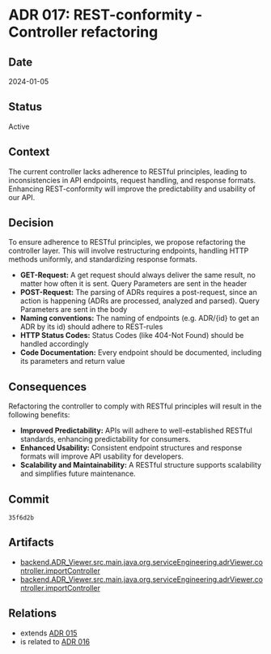 # ADR 017: REST-conformity - Controller refactoring

## Date

2024-01-05

## Status

Active

## Context

The current controller lacks adherence to RESTful principles, leading to inconsistencies in API endpoints, request handling, and response formats. Enhancing REST-conformity will improve the predictability and usability of our API.

## Decision

To ensure adherence to RESTful principles, we propose refactoring the controller layer. This will involve restructuring endpoints, handling HTTP methods uniformly, and standardizing response formats.

- **GET-Request:** A get request should always deliver the same result, no matter how often it is sent. Query Parameters are sent in the header
- **POST-Request:** The parsing of ADRs requires a post-request, since an action is happening (ADRs are processed, analyzed and parsed). Query Parameters are sent in the body
- **Naming conventions:** The naming of endpoints (e.g. ADR/{id} to get an ADR by its id) should adhere to REST-rules
- **HTTP Status Codes:** Status Codes (like 404-Not Found) should be handled accordingly
- **Code Documentation:** Every endpoint should be documented, including its parameters and return value

## Consequences

Refactoring the controller to comply with RESTful principles will result in the following benefits:

- **Improved Predictability:** APIs will adhere to well-established RESTful standards, enhancing predictability for consumers.
- **Enhanced Usability:** Consistent endpoint structures and response formats will improve API usability for developers.
- **Scalability and Maintainability:**  A RESTful structure supports scalability and simplifies future maintenance.

## Commit

`35f6d2b`

## Artifacts

- [backend.ADR_Viewer.src.main.java.org.serviceEngineering.adrViewer.controller.importController](../../backend/ADR_Viewer/src/main/java/org/serviceEngineering/adrViewer/Controller/ImportController.java)
- [backend.ADR_Viewer.src.main.java.org.serviceEngineering.adrViewer.controller.importController](../../backend/ADR_Viewer/src/main/java/org/serviceEngineering/adrViewer/Controller/ADRController.java)


## Relations

- extends [ADR 015](adr-015.md)
- is related to [ADR 016](adr-016.md)
